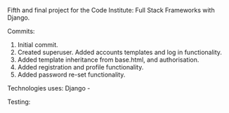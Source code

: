 Fifth and final project for the Code Institute: Full Stack Frameworks with Django.


Commits:
1. Initial commit. 
2. Created superuser. Added accounts templates and log in functionality.
3. Added template inheritance from base.html, and authorisation.
4. Added registration and profile functionality.
5. Added password re-set functionality.

Technologies uses:
Django - 
 

Testing: